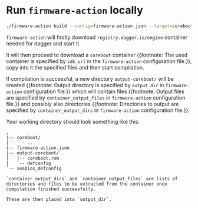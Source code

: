 # Run `firmware-action` locally

```bash
./firmware-action build --config=firmware-action.json --target=coreboot-example
```

`firmware-action` will firstly download `registry.dagger.io/engine` container needed for dagger and start it.

It will then proceed to download a `coreboot` container {{footnote: The used container is specified by `sdk_url` in the `firmware-action` configuration file.}}, copy into it the specified files and then start compilation.

If compilation is successful, a new directory `output-coreboot/` will be created {{footnote: Output directory is specified by `output_dir` in `firmware-action` configuration file.}} which will contain files {{footnote: Output files are specified by `container_output_files` in `firmware-action` configuration file.}} and possibly also directories {{footnote: Directories to output are specified by `container_output_dirs` in `firmware-action` configuration file.}}.

Your working directory should look something like this:
```
.
|-- coreboot/
|   `-- ...
|-- firmware-action.json
|-- output-coreboot/
|   |-- coreboot.rom
|   `-- defconfig
`-- seabios_defconfig
```


```admonish info
`container_output_dirs` and `container_output_files` are lists of directories and files to be extracted from the container once compilation finished successfully.

These are then placed into `output_dir`.
```

